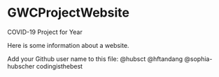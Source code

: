 # GWCProjectWebsite
COVID-19 Project for Year

Here is some information about a website.

Add your Github user name to this file:
@hubsct
@hftandang
@sophia-hubscher
codingisthebest
